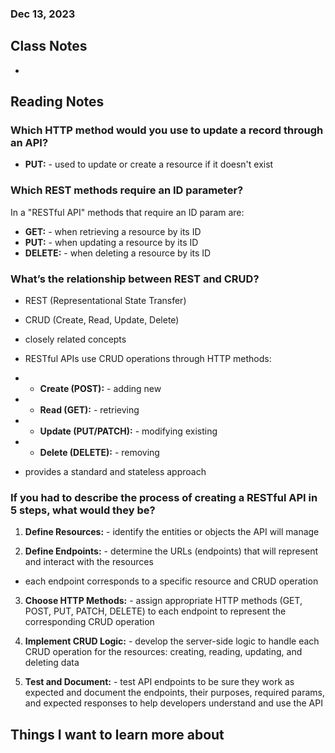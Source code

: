 ### Dec 13, 2023

## Class Notes

-

## Reading Notes

### Which HTTP method would you use to update a record through an API?
- **PUT:** - used to update or create a resource if it doesn't exist


### Which REST methods require an ID parameter?

In a "RESTful API" methods that require an ID param are:

- **GET:** - when retrieving a resource by its ID
- **PUT:** - when updating a resource by its ID
- **DELETE:** - when deleting a resource by its ID

### What’s the relationship between REST and CRUD?

- REST (Representational State Transfer)
- CRUD (Create, Read, Update, Delete)
- closely related concepts
- RESTful APIs use CRUD operations through HTTP methods:
- - **Create (POST):** - adding new
- - **Read (GET):** - retrieving
- - **Update (PUT/PATCH):** - modifying existing
- - **Delete (DELETE):** - removing

- provides a standard and stateless approach

### If you had to describe the process of creating a RESTful API in 5 steps, what would they be?

1. **Define Resources:** - identify the entities or objects the API will manage

2. **Define Endpoints:** - determine the URLs (endpoints) that will represent and interact with the resources
- each endpoint corresponds to a specific resource and CRUD operation

3. **Choose HTTP Methods:** - assign appropriate HTTP methods (GET, POST, PUT, PATCH, DELETE) to each endpoint to represent the corresponding CRUD operation

4. **Implement CRUD Logic:** - develop the server-side logic to handle each CRUD operation for the resources: creating, reading, updating, and deleting data

5. **Test and Document:** - test API endpoints to be sure they work as expected and document the endpoints, their purposes, required params, and expected responses to help developers understand and use the API

## Things I want to learn more about
